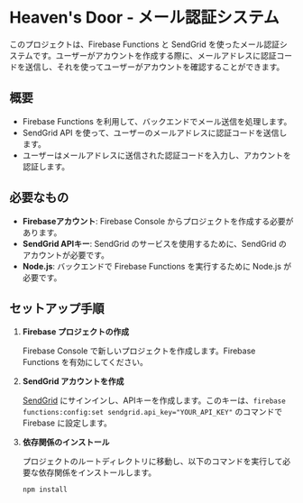 # Heaven's Door - メール認証システム

このプロジェクトは、Firebase Functions と SendGrid を使ったメール認証システムです。ユーザーがアカウントを作成する際に、メールアドレスに認証コードを送信し、それを使ってユーザーがアカウントを確認することができます。

## 概要

- Firebase Functions を利用して、バックエンドでメール送信を処理します。
- SendGrid API を使って、ユーザーのメールアドレスに認証コードを送信します。
- ユーザーはメールアドレスに送信された認証コードを入力し、アカウントを認証します。

## 必要なもの

- **Firebaseアカウント**: Firebase Console からプロジェクトを作成する必要があります。
- **SendGrid APIキー**: SendGrid のサービスを使用するために、SendGrid のアカウントが必要です。
- **Node.js**: バックエンドで Firebase Functions を実行するために Node.js が必要です。

## セットアップ手順

1. **Firebase プロジェクトの作成**

   Firebase Console で新しいプロジェクトを作成します。Firebase Functions を有効にしてください。

2. **SendGrid アカウントを作成**

   [SendGrid](https://sendgrid.com/) にサインインし、APIキーを作成します。このキーは、`firebase functions:config:set sendgrid.api_key="YOUR_API_KEY"` のコマンドで Firebase に設定します。

3. **依存関係のインストール**

   プロジェクトのルートディレクトリに移動し、以下のコマンドを実行して必要な依存関係をインストールします。

   ```bash
   npm install
